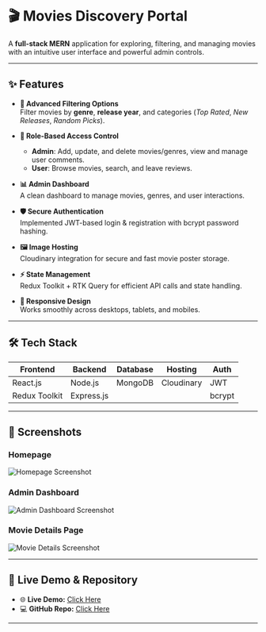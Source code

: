 # 🎬 Movies Discovery Portal  

A **full-stack MERN** application for exploring, filtering, and managing movies with an intuitive user interface and powerful admin controls.  

---

## ✨ Features  

- **🎯 Advanced Filtering Options**  
  Filter movies by **genre**, **release year**, and categories (*Top Rated*, *New Releases*, *Random Picks*).  

- **🔐 Role-Based Access Control**  
  - **Admin**: Add, update, and delete movies/genres, view and manage user comments.  
  - **User**: Browse movies, search, and leave reviews.  

- **📊 Admin Dashboard**  
  A clean dashboard to manage movies, genres, and user interactions.  

- **🛡️ Secure Authentication**  
  Implemented JWT-based login & registration with bcrypt password hashing.  

- **🖼️ Image Hosting**  
  Cloudinary integration for secure and fast movie poster storage.  

- **⚡ State Management**  
  Redux Toolkit + RTK Query for efficient API calls and state handling.  

- **📱 Responsive Design**  
  Works smoothly across desktops, tablets, and mobiles.  

---

## 🛠 Tech Stack  

| Frontend       | Backend         | Database | Hosting   | Auth  |
|----------------|----------------|----------|-----------|-------|
| React.js       | Node.js        | MongoDB  | Cloudinary| JWT   |
| Redux Toolkit  | Express.js     |          |           | bcrypt|

---

## 📸 Screenshots  

### Homepage  
![Homepage Screenshot](frontend/src/project_images/Homepage.png)  

### Admin Dashboard  
![Admin Dashboard Screenshot](frontend/src/project_images/Admin_dashboard.png)  

### Movie Details Page  
![Movie Details Screenshot](frontend/src/project_images/advanced_filtering.png)  

---

## 🔗 Live Demo & Repository  

- 🌐 **Live Demo:** [Click Here](https://your-live-link.com)  
- 💻 **GitHub Repo:** [Click Here](https://github.com/your-username/movies-discovery-portal)  

---

